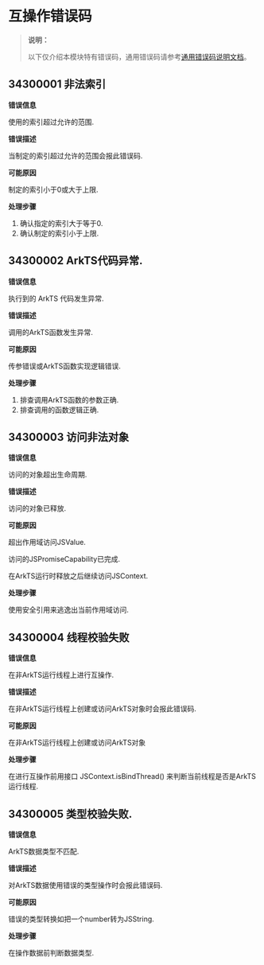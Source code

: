 # 互操作错误码

> **说明：**
>
> 以下仅介绍本模块特有错误码，通用错误码请参考[通用错误码说明文档](cj-errorcode-universal.md)。

## 34300001 非法索引

**错误信息**

使用的索引超过允许的范围.

**错误描述**

当制定的索引超过允许的范围会报此错误码.

**可能原因**

制定的索引小于0或大于上限.

**处理步骤**

1. 确认指定的索引大于等于0.
2. 确认制定的索引小于上限.

## 34300002 ArkTS代码异常.

**错误信息**

执行到的 ArkTS 代码发生异常.

**错误描述**

调用的ArkTS函数发生异常.

**可能原因**

传参错误或ArkTS函数实现逻辑错误.

**处理步骤**

1. 排查调用ArkTS函数的参数正确.
2. 排查调用的函数逻辑正确.

## 34300003 访问非法对象

**错误信息**

访问的对象超出生命周期.

**错误描述**

访问的对象已释放.

**可能原因**

超出作用域访问JSValue.

访问的JSPromiseCapability已完成.

在ArkTS运行时释放之后继续访问JSContext.

**处理步骤**

使用安全引用来逃逸出当前作用域访问.

## 34300004 线程校验失败

**错误信息**

在非ArkTS运行线程上进行互操作.

**错误描述**

在非ArkTS运行线程上创建或访问ArkTS对象时会报此错误码.

**可能原因**

在非ArkTS运行线程上创建或访问ArkTS对象

**处理步骤**

在进行互操作前用接口 JSContext.isBindThread() 来判断当前线程是否是ArkTS运行线程.

## 34300005 类型校验失败.

**错误信息**

ArkTS数据类型不匹配.

**错误描述**

对ArkTS数据使用错误的类型操作时会报此错误码.

**可能原因**

错误的类型转换如把一个number转为JSString.

**处理步骤**

在操作数据前判断数据类型.